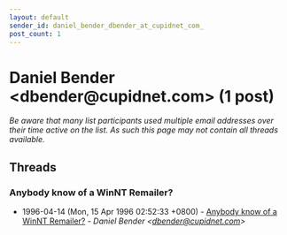 ```yaml
---
layout: default
sender_id: daniel_bender_dbender_at_cupidnet_com_
post_count: 1
---
```


# Daniel Bender <dbender<span>@</span>cupidnet.com> (1 post)

_Be aware that many list participants used multiple email addresses over their time active on the list. As such this page may not contain all threads available._

## Threads

### Anybody know of a WinNT Remailer?
+ 1996-04-14 (Mon, 15 Apr 1996 02:52:33 +0800) - [Anybody know of a WinNT Remailer?](/archive/1996/04/b2c90f0ffe5dd78f4c956d554e146b0c8218e65203e82cdad51870ef42719c2a) - _Daniel Bender \<dbender@cupidnet.com\>_

